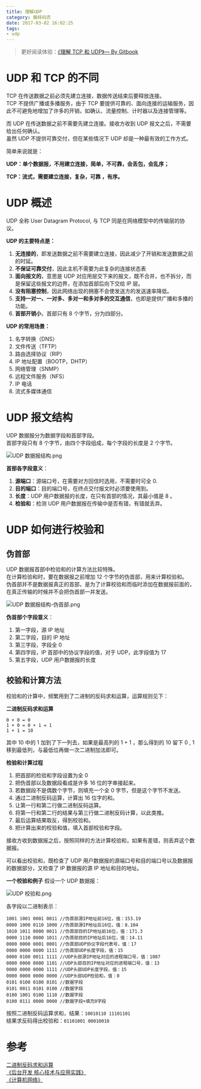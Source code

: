 ```yaml
---
title: 理解UDP
category: 搬砖码农
date: 2017-03-02 16:02:25
tags: 
- udp
---
```


> 更好阅读体验：[《理解 TCP 和 UDP》— By Gitbook](https://jerryc8080.gitbooks.io/understand-tcp-and-udp/)    

# UDP 和 TCP 的不同
TCP 在传送数据之前必须先建立连接，数据传送结束后要释放连接。    
TCP 不提供广播或多播服务，由于 TCP 要提供可靠的、面向连接的运输服务，因此不可避免地增加了许多的开销，如确认、流量控制、计时器以及连接管理等。    

而 UDP 在传送数据之前不需要先建立连接。接收方收到 UDP 报文之后，不需要给出任何确认。    
虽然 UDP 不提供可靠交付，但在某些情况下 UDP 却是一种最有效的工作方式。    

简单来说就是：

**UDP：单个数据报，不用建立连接，简单，不可靠，会丢包，会乱序；**

**TCP：流式，需要建立连接，复杂，可靠 ，有序。**


# UDP 概述
UDP 全称 User Datagram Protocol, 与 TCP 同是在网络模型中的传输层的协议。

**UDP 的主要特点是：**

1. **无连接的**，即发送数据之前不需要建立连接，因此减少了开销和发送数据之前的时延。
2. **不保证可靠交付**，因此主机不需要为此复杂的连接状态表
3. **面向报文的**，意思是 UDP 对应用层交下来的报文，既不合并，也不拆分，而是保留这些报文的边界，在添加首部后向下交给 IP 层。
4. **没有阻塞控制**，因此网络出现的拥塞不会使发送方的发送速率降低。
5. **支持一对一、一对多、多对一和多对多的交互通信**，也即是提供广播和多播的功能。
6. **首部开销小**，首部只有 8 个字节，分为四部分。

**UDP 的常用场景：**

1. 名字转换（DNS）
2. 文件传送（TFTP）
3. 路由选择协议（RIP）
4. IP 地址配置（BOOTP，DHTP）
5. 网络管理（SNMP）
6. 远程文件服务（NFS）
7. IP 电话
8. 流式多媒体通信

# UDP 报文结构
UDP 数据报分为数据字段和首部字段。    
首部字段只有 8 个字节，由四个字段组成，每个字段的长度是 2 个字节。    

![UDP  数据报结构.png](http://om6ayrafu.bkt.clouddn.com/post/understand-tcp-udp/6FCC9F4EDE80F784BD11ED9FA76FA375.png)

**首部各字段意义**：

1. **源端口**：源端口号，在需要对方回信时选用，不需要时可全 0.
2. **目的端口**：目的端口号，在终点交付报文时必须要使用到。
3. **长度**：UDP 用户数据报的长度，在只有首部的情况，其最小值是 8 。
4. **检验和**：检测 UDP 用户数据报在传输中是否有错，有错就丢弃。

# UDP 如何进行校验和

## 伪首部
UDP 数据报首部中检验和的计算方法比较特殊。        
在计算检验和时，要在数据报之前增加 12 个字节的伪首部，用来计算校验和。    
伪首部并不是数据报真正的首部，是为了计算校验和而临时添加在数据报前面的，在真正传输的时候并不会把伪首部一并发送。    


![UDP 数据报结构-伪首部.png](http://om6ayrafu.bkt.clouddn.com/post/understand-tcp-udp/3D9C291187835C3571A111952201B4FF.png)

**伪首部个字段意义**：

1. 第一字段，源 IP 地址
2. 第二字段，目的 IP 地址
3. 第三字段，字段全 0
4. 第四字段，IP 首部中的协议字段的值，对于 UDP，此字段值为 17
5. 第五字段，UDP 用户数据报的长度

## 校验和计算方法

校验和的计算中，频繁用到了二进制的反码求和运算，运算规则见下：    

**二进制反码求和运算**

```
0 + 0 = 0
1 + 0 = 0 + 1 = 1
1 + 1 = 10
```

其中 10 中的 1 加到了下一列去，如果是最高列的 1 + 1 ，那么得到的 10 留下 0 , 1 移到最低列，与最低位再做一次二进制加法即可。

**检验和计算过程**

1. 把首部的检验和字段设置为全 0 
2. 把伪首部以及数据段看成是许多 16 位的字串接起来。
3. 若数据段不是偶数个字节，则填充一个全 0 字节，但是这个字节不发送。
4. 通过二进制反码运算，计算出 16 位字的和。
  1. 让第一行和第二行做二进制反码运算。  
  2. 将第一行和第二行的结果与第三行做二进制反码计算，以此类推。
5. 最后运算结果取反，得到校验和。
6. 把计算出来的校验和值，填入首部校验和字段。

接收方收到数据报之后，按照同样的方法计算校验和，如果有差错，则丢弃这个数据报。    

可以看出校验和，既检查了 UDP 用户数据报的源端口号和目的端口号以及数据报的数据部分，又检查了 IP 数据报的源 IP 地址和目的地址。    

**一个校验和例子**
假设一个 UDP 数据报：

![UDP 校验和.png](http://om6ayrafu.bkt.clouddn.com/post/understand-tcp-udp/5DADDF7480F81837145468E2ADA6839F.png)

各字段以二进制表示：

```
1001 1001 0001 0011 //伪首部源IP地址前16位，值：153.19
0000 1000 0110 1000 //伪首部源IP地址后16位，值：8.104
1010 1011 0000 0011 //伪首部目的IP地址前16位，值：171.3
0000 1110 0000 1011 //伪首部目的IP地址后16位，值：14.11
0000 0000 0001 0001 //伪首部UDP协议字段代表号，值：17
0000 0000 0000 1111 //伪首部UDP长度字段，值：15
0000 0100 0011 1111 //UDP头部源IP地址对应的进程端口号，值：1087
0000 0000 0000 1101 //UDP头部目的IP地址对应的进程端口号，值：13
0000 0000 0000 1111 //UDP头部UDP长度字段，值：15
0000 0000 0000 0000 //UDP头部UDP检验和，值：0
0101 0100 0100 0101 //数据字段
0101 0011 0101 0100 //数据字段
0100 1001 0100 1110 //数据字段
0100 0111 0000 0000 //数据字段+填充0字段
```

按照二进制反码运算求和，结果：`10010110 11101101`    
结果求反码得出校验和：`01101001 00010010` 


# 参考
[二进制反码求和运算](https://jcchan23.github.io/2016/07/12/%E4%BA%8C%E8%BF%9B%E5%88%B6%E5%8F%8D%E7%A0%81%E6%B1%82%E5%92%8C%E8%BF%90%E7%AE%97/)    
[《后台开发 核心技术与应用实践》](https://book.douban.com/subject/26850616/)    
[《计算机网络》](https://book.douban.com/subject/2970300/)    